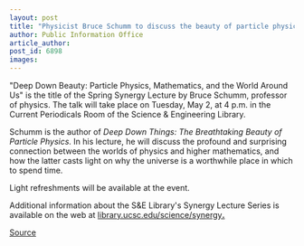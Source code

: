 ```yaml
---
layout: post
title: "Physicist Bruce Schumm to discuss the beauty of particle physics May 2"
author: Public Information Office
article_author: 
post_id: 6898
images:
---
```


<a name="content" id="content"></a>
<p>
  "Deep Down Beauty: Particle Physics, Mathematics, and the World Around Us" is the title of the Spring Synergy Lecture by Bruce Schumm, professor of physics. The talk will take place on Tuesday, May 2, at 4 p.m. in the Current Periodicals Room of the Science &amp; Engineering Library.
</p>
<p>
  Schumm is the author of <i>Deep Down Things: The Breathtaking Beauty of Particle Physics.</i> In his lecture, he will discuss the profound and surprising connection between the worlds of physics and higher mathematics, and how the latter casts light on why the universe is a worthwhile place in which to spend time.
</p>
<p>
  Light refreshments will be available at the event.
</p>
<p>
  Additional information about the S&amp;E Library's Synergy Lecture Series is available on the web at <a href="http://library.ucsc.edu/science/synergy">library.ucsc.edu/science/synergy</a><strong><a href="http://library.ucsc.edu/science/synergy.">.</a></strong>
</p>
<p><a href="http://www1.ucsc.edu/currents/05-06/04-24/brief-synergy.asp" title="Permalink to brief-synergy">Source</a></p>
